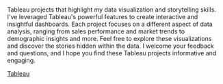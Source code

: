 # 

Tableau projects that highlight my data visualization and storytelling skills. I've leveraged Tableau's powerful features to create interactive and insightful dashboards. Each project focuses on a different aspect of data analysis, ranging from sales performance and market trends to demographic insights and more. Feel free to explore these visualizations and discover the stories hidden within the data. I welcome your feedback and questions, and I hope you find these Tableau projects informative and engaging.

[Tableau](https://public.tableau.com/app/profile/junkai.zheng/vizzes)
